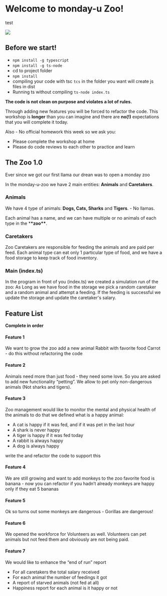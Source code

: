 # Welcome to monday-u Zoo!

test

![](https://i.ytimg.com/vi/6_zFLsW7z2E/maxresdefault.jpg)

## Before we start!

- `npm install -g typescript`
- `npm install -g ts-node`
- cd to project folder
- `npm install`
- compiling your code with tsc `tcs` in the folder you want will create js files in dist
- Running ts without compiling `ts-node index.ts`

**The code is not clean on purpose and violates a lot of rules.**

Through adding new features you will be forced to refactor the code.
This workshop is **longer** than you can imagine and there are **no(!)** expectations that you will complete it today.

Also - No official homework this week so we ask you:

- Please complete the workshop at home
- Please do code reviews to each other to practice and learn

## The Zoo 1.0

Ever since we got our first llama our drean was to open a monday zoo

In the monday-u-zoo we have 2 main entities: **Animals** and **Caretakers**.

### Animals

We have 4 type of animals:
**Dogs, Cats, Sharks** and **Tigers**. - No llamas.

Each animal has a name, and we can have multiple or no animals of each type in the \***\*zoo\*\***.

### Caretakers

Zoo Caretakers are responsible for feeding the animals and are paid per feed.
Each animal type can eat only 1 particular type of food, and we have a food storage to keep track of food inventory.

### Main (index.ts)

In the program in front of you (index.ts) we created a simulation run of the zoo:
As Long as we have food in the storage we pick a random caretaker and a random animal and attempt a feeding. If the feeding is successful we update the storage and update the caretaker's salary.

## Feature List

**Complete in order**

#### Feature 1

We want to grow the zoo add a new animal Rabbit with favorite food Carrot - do this without refactoring the code

#### Feature 2

Animals need more than just food - they need some love. So you are asked to add new functionality “petting”. We allow to pet only non-dangerous animals (Not sharks and tigers).

#### Feature 3

Zoo management would like to monitor the mental and physical health of the animals to do that we defined what is a happy animal:

- A cat is happy if it was fed, and if it was pet in the last hour
- A shark is never happy
- A tiger is happy if it was fed today
- A rabbit is always happy
- A dog is always happy

write the and refactor the code to support this

#### Feature 4

We are still growing and want to add monkeys to the zoo favorite food is banana - now you can refactor if you hadn’t already
monkeys are happy only if they eat 5 bananas

#### Feature 5

Ok so turns out some monkeys are dangerous - Gorillas are dangerous!

#### Feature 6

We opened the workforce for Volunteers as well. Volunteers can pet animals but not feed them and obviously are not being paid.

#### Feature 7

We would like to enhance the “end of run” report

- For all caretakers the total salary received
- For each animal the number of feedings it got
- A report of starved animals (not fed at all)
- Happiness report for each animal is it happy or not
